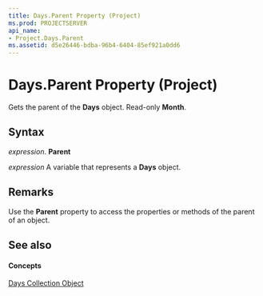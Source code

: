 ```yaml
---
title: Days.Parent Property (Project)
ms.prod: PROJECTSERVER
api_name:
- Project.Days.Parent
ms.assetid: d5e26446-bdba-96b4-6404-85ef921a0dd6
---
```



# Days.Parent Property (Project)

Gets the parent of the  **Days** object. Read-only **Month**.


## Syntax

 _expression_. **Parent**

 _expression_ A variable that represents a **Days** object.


## Remarks

Use the  **Parent** property to access the properties or methods of the parent of an object.


## See also


#### Concepts


[Days Collection Object](days-object-project.md)
